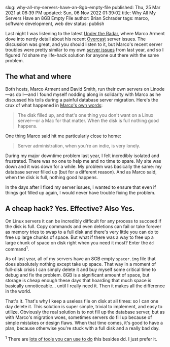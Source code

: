 slug: why-all-my-servers-have-an-8gb-empty-file
published: Thu, 25 Mar 2021 at 06:39 PM
updated: Sun, 06 Nov 2022 01:39:02 
title: Why All My Servers Have an 8GB Empty File
author: Brian Schrader
tags: marco, software development, web dev
status: publish

Last night I was listening to the latest [Under the Radar][utr], where Marco Arment dove into nerdy detail about his recent [Overcast][fm] server issues. The discussion was great, and you should listen to it, but Marco's recent server troubles were pretty similar to my own [server issues][post] from last year, and so I figured I'd share my life-hack solution for anyone out there with the same problem.


## The what and where

Both hosts, Marco Arment and David Smith, run their own servers on Linode&mdash;as do I&mdash;and I found myself nodding along in solidarity with Marco as he discussed his toils during a painful database server migration. Here's the crux of what happened in [Marco's own words][disk]:

> The disk filled up, and that's one thing you don't want on a Linux server&mdash;or a Mac for that matter. When the disk is full nothing good happens.

One thing Marco said hit me particularly close to home:

> Server administration, when you're an indie, is very lonely.

During my major downtime problem last year, I felt incredibly isolated and frustrated. There was no one to help me and no time to spare. My site was down and it was down for a while. My problem was basically the same: my database server filled up (but for a different reason). And as Marco said, when the disk is full, nothing good happens.

In the days after I fixed my server issues, I wanted to ensure that even if things got filled up again, I would never have trouble fixing the problem.


## A cheap hack? Yes. Effective? Also Yes.

On Linux servers it can be incredibly difficult for any process to succeed if the disk is full. Copy commands and even deletions can fail or take forever as memory tries to swap to a full disk and there's very little you can do to free up large chunks of space. But what if there was a way to free up a large chunk of space on disk right when you need it most? Enter the `dd` command<sup>1</sup>.

As of last year, all of my servers have an 8GB empty `spacer.img` file that does absolutely nothing except take up space. That way in a moment of full-disk crisis I can simply delete it and buy myself some critical time to debug and fix the problem. 8GB is a significant amount of space, but storage is cheap enough these days that hoarding that much space is basically unnoticeable... until I really need it. Then it makes all the difference in the world.

That's it. That's why I keep a useless file on disk at all times: so I can one day delete it. This solution is super simple, trivial to implement, and easy to utilize. Obviously the real solution is to not fill up the database server, but as with Marco's migration woes, sometimes servers do fill up because of simple mistakes or design flaws. When that time comes, it's good to have a plan, because otherwise you're stuck with a full disk and a really bad day.


<div class="footnote">
<sup>1</sup> There are <a href="https://www.cyberciti.biz/faq/howto-create-lage-files-with-dd-command/"> lots of tools you can use to do</a> this besides dd. I just prefer it.
</div>


[fm]: https://overcast.fm
[utr]: https://www.relay.fm/radar/213
[post]: /archive/pineblog-downtime-post-mortem-a-story-of-finite-resources/
[disk]: https://overcast.fm/+FgnbaF18Q/14:09
